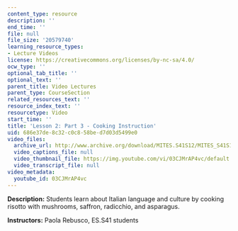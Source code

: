 ```yaml
---
content_type: resource
description: ''
end_time: ''
file: null
file_size: '20579740'
learning_resource_types:
- Lecture Videos
license: https://creativecommons.org/licenses/by-nc-sa/4.0/
ocw_type: ''
optional_tab_title: ''
optional_text: ''
parent_title: Video Lectures
parent_type: CourseSection
related_resources_text: ''
resource_index_text: ''
resourcetype: Video
start_time: ''
title: 'Lesson 2: Part 3 - Cooking Instruction'
uid: 686e37de-8c32-c0c8-58be-d7d03d5499e0
video_files:
  archive_url: http://www.archive.org/download/MITES.S41S12/MITES_S41S12_Lesson2_Part3_300k.mp4
  video_captions_file: null
  video_thumbnail_file: https://img.youtube.com/vi/03CJMrAP4vc/default.jpg
  video_transcript_file: null
video_metadata:
  youtube_id: 03CJMrAP4vc
---
```


**Description:** Students learn about Italian language and culture by cooking risotto with mushrooms, saffron, radicchio, and asparagus.

**Instructors:** Paola Rebusco, ES.S41 students

